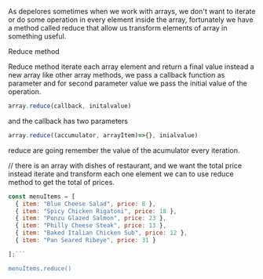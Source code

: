 As depelores sometimes when we work with arrays, we don't want to iterate or do some operation in every element inside the array, fortunately we have a method called reduce that allow us transform elements of array in something useful.

Reduce method

Reduce method iterate each array element and return a final value instead a new array like other array methods, we pass a callback function as parameter and for second parameter value we pass the initial value of the operation.

```js
array.reduce(callback, initalvalue)
```

and the callback has two parameters

```js
array.reduce((accumulator, arrayItem)=>{}, inialvalue)
```

reduce are going remember the value of the acumulator every iteration.

// there is an array with dishes of restaurant, and we want the total price instead iterate and transform each one element we can to use reduce method to get the total of prices.

```js 
const menuItems = [
  { item: "Blue Cheese Salad", price: 8 },
  { item: "Spicy Chicken Rigatoni", price: 18 },
  { item: "Ponzu Glazed Salmon", price: 23 },
  { item: "Philly Cheese Steak", price: 13 },
  { item: "Baked Italian Chicken Sub", price: 12 },
  { item: "Pan Seared Ribeye", price: 31 }

];```

menuItems.reduce()